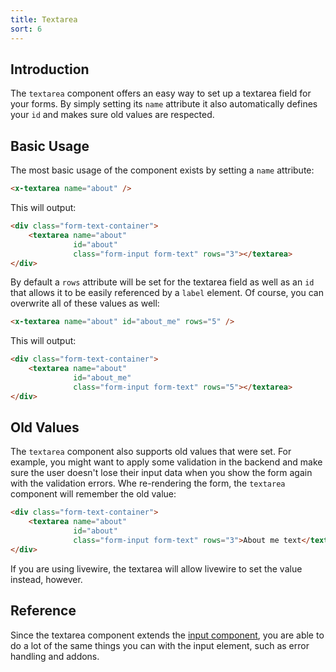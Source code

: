 ```yaml
---
title: Textarea
sort: 6
---
```


## Introduction

The `textarea` component offers an easy way to set up a textarea field for your forms.
By simply setting its `name` attribute it also automatically defines your `id` and makes
sure old values are respected.

## Basic Usage

The most basic usage of the component exists by setting a `name` attribute:

```html
<x-textarea name="about" />
```

This will output:

```html
<div class="form-text-container">
    <textarea name="about"
              id="about"
              class="form-input form-text" rows="3"></textarea>
</div>
```

By default a `rows` attribute will be set for the textarea field as well as an `id` that allows
it to be easily referenced by a `label` element. Of course, you can overwrite all of these
values as well:

```html
<x-textarea name="about" id="about_me" rows="5" />
```

This will output:

```html
<div class="form-text-container">
    <textarea name="about"
              id="about_me"
              class="form-input form-text" rows="5"></textarea>
</div>
```

## Old Values

The `textarea` component also supports old values that were set. For example, you
might want to apply some validation in the backend and make sure the user doesn't
lose their input data when you show the form again with the validation errors. Whe
re-rendering the form, the `textarea` component will remember the old value:

```html
<div class="form-text-container">
    <textarea name="about"
              id="about"
              class="form-input form-text" rows="3">About me text</textarea>
</div>
```

If you are using livewire, the textarea will allow livewire to set the value instead, however.

## Reference

Since the textarea component extends the [input component](/docs/laravel-form-components/v2/components/input), you are able
to do a lot of the same things you can with the input element, such as error handling and addons.
